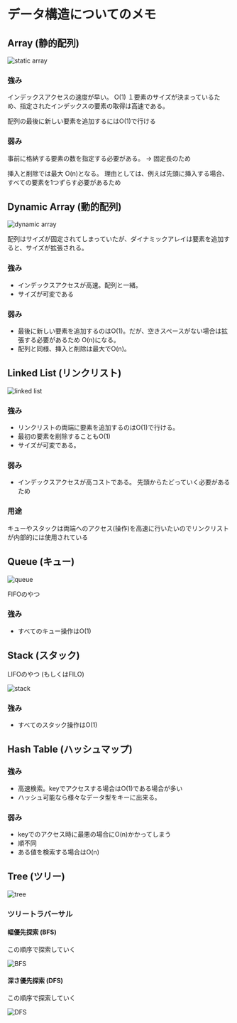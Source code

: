 # データ構造についてのメモ

## Array (静的配列)

![static array](https://www.interviewcake.com/images/svgs/array__preview.svg?bust=204)

### 強み

インデックスアクセスの速度が早い。 O(1)
１要素のサイズが決まっているため、指定されたインデックスの要素の取得は高速である。

配列の最後に新しい要素を追加するにはO(1)で行ける

### 弱み

事前に格納する要素の数を指定する必要がある。 -> 固定長のため

挿入と削除では最大 O(n)となる。
理由としては、例えば先頭に挿入する場合、すべての要素を1つずらす必要があるため

## Dynamic Array (動的配列)

![dynamic array](https://www.interviewcake.com/images/svgs/dynamic_array__preview.svg?bust=204)

配列はサイズが固定されてしまっていたが、ダイナミックアレイは要素を追加すると、サイズが拡張される。

### 強み

- インデックスアクセスが高速。配列と一緒。
- サイズが可変である

### 弱み
- 最後に新しい要素を追加するのはO(1)。だが、空きスペースがない場合は拡張する必要があるため O(n)になる。
- 配列と同様、挿入と削除は最大でO(n)。

## Linked List (リンクリスト)

![linked list](https://www.interviewcake.com/images/svgs/linked_list__nodes_and_pointers_labeled_head_and_tail.svg?bust=204)

### 強み

- リンクリストの両端に要素を追加するのはO(1)で行ける。
- 最初の要素を削除することもO(1)
- サイズが可変である。

### 弱み
- インデックスアクセスが高コストである。 先頭からたどっていく必要があるため


### 用途

キューやスタックは両端へのアクセス(操作)を高速に行いたいのでリンクリストが内部的には使用されている

## Queue (キュー)

![queue](https://www.interviewcake.com/images/svgs/queue__preview.svg?bust=204)

FIFOのやつ

### 強み

- すべてのキュー操作はO(1)

## Stack (スタック)

LIFOのやつ (もしくはFILO)

![stack](https://www.interviewcake.com/images/svgs/stack__preview.svg?bust=204)

### 強み
- すべてのスタック操作はO(1)


## Hash Table (ハッシュマップ)

### 強み

- 高速検索。keyでアクセスする場合はO(1)である場合が多い
- ハッシュ可能なら様々なデータ型をキーに出来る。

### 弱み

- keyでのアクセス時に最悪の場合にO(n)かかってしまう
- 順不同
- ある値を検索する場合はO(n)

## Tree (ツリー)

![tree](https://www.interviewcake.com/images/svgs/trees__animal_classes.svg?bust=204)

### ツリートラバーサル

#### 幅優先探索 (BFS)

この順序で探索していく

![BFS](https://www.interviewcake.com/images/svgs/trees__bfs.svg?bust=204)

#### 深さ優先探索 (DFS)

この順序で探索していく

![DFS](https://www.interviewcake.com/images/svgs/trees__dfs.svg?bust=204)
